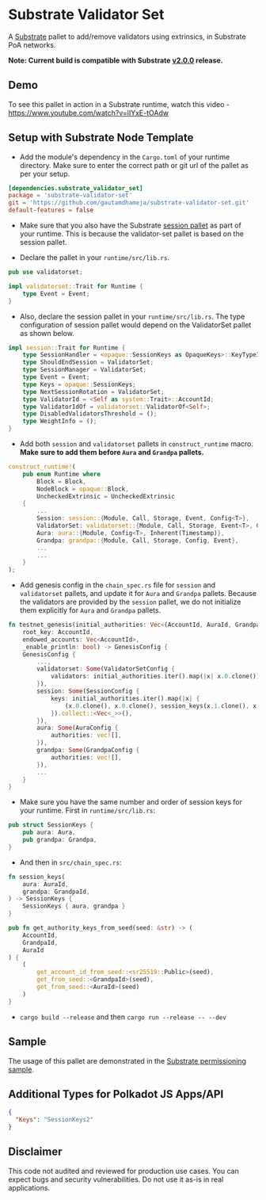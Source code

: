 # Substrate Validator Set

A [Substrate](https://github.com/paritytech/substrate/) pallet to add/remove validators using extrinsics, in Substrate PoA networks. 

**Note: Current build is compatible with Substrate [v2.0.0](https://github.com/paritytech/substrate/releases/tag/v2.0.0) release.**

## Demo

To see this pallet in action in a Substrate runtime, watch this video - https://www.youtube.com/watch?v=lIYxE-tOAdw

## Setup with Substrate Node Template

* Add the module's dependency in the `Cargo.toml` of your runtime directory. Make sure to enter the correct path or git url of the pallet as per your setup.

```toml
[dependencies.substrate_validator_set]
package = 'substrate-validator-set'
git = 'https://github.com/gautamdhameja/substrate-validator-set.git'
default-features = false
```

* Make sure that you also have the Substrate [session pallet](https://github.com/paritytech/substrate/tree/master/frame/session) as part of your runtime. This is because the validator-set pallet is based on the session pallet.

* Declare the pallet in your `runtime/src/lib.rs`.

```rust
pub use validatorset;

impl validatorset::Trait for Runtime {
	type Event = Event;
}
```

* Also, declare the session pallet in  your `runtime/src/lib.rs`. The type configuration of session pallet would depend on the ValidatorSet pallet as shown below.

```rust
impl session::Trait for Runtime {
	type SessionHandler = <opaque::SessionKeys as OpaqueKeys>::KeyTypeIdProviders;
	type ShouldEndSession = ValidatorSet;
	type SessionManager = ValidatorSet;
	type Event = Event;
	type Keys = opaque::SessionKeys;
	type NextSessionRotation = ValidatorSet;
	type ValidatorId = <Self as system::Trait>::AccountId;
	type ValidatorIdOf = validatorset::ValidatorOf<Self>;
	type DisabledValidatorsThreshold = ();
	type WeightInfo = ();
}
```

* Add both `session` and `validatorset` pallets in `construct_runtime` macro. **Make sure to add them before `Aura` and `Grandpa` pallets.**

```rust
construct_runtime!(
	pub enum Runtime where
		Block = Block,
		NodeBlock = opaque::Block,
		UncheckedExtrinsic = UncheckedExtrinsic
	{
		...
		Session: session::{Module, Call, Storage, Event, Config<T>},
		ValidatorSet: validatorset::{Module, Call, Storage, Event<T>, Config<T>},
		Aura: aura::{Module, Config<T>, Inherent(Timestamp)},
		Grandpa: grandpa::{Module, Call, Storage, Config, Event},
        ...
        ...
	}
);
```

* Add genesis config in the `chain_spec.rs` file for `session` and `validatorset` pallets, and update it for `Aura` and `Grandpa` pallets. Because the validators are provided by the `session` pallet, we do not initialize them explicitly for `Aura` and `Grandpa` pallets.

```rust
fn testnet_genesis(initial_authorities: Vec<(AccountId, AuraId, GrandpaId)>,
	root_key: AccountId,
	endowed_accounts: Vec<AccountId>,
	_enable_println: bool) -> GenesisConfig {
	GenesisConfig {
		...,
		validatorset: Some(ValidatorSetConfig {
			validators: initial_authorities.iter().map(|x| x.0.clone()).collect::<Vec<_>>(),
		}),
		session: Some(SessionConfig {
			keys: initial_authorities.iter().map(|x| {
				(x.0.clone(), x.0.clone(), session_keys(x.1.clone(), x.2.clone()))
			}).collect::<Vec<_>>(),
		}),
		aura: Some(AuraConfig {
			authorities: vec![],
		}),
		grandpa: Some(GrandpaConfig {
			authorities: vec![],
		}),
		...
	}
}
```

* Make sure you have the same number and order of session keys for your runtime. First in `runtime/src/lib.rs`:

```rust
pub struct SessionKeys {
	pub aura: Aura,
	pub grandpa: Grandpa,
}
```

* And then in `src/chain_spec.rs`:

```rust
fn session_keys(
	aura: AuraId,
	grandpa: GrandpaId,
) -> SessionKeys {
	SessionKeys { aura, grandpa }
}

pub fn get_authority_keys_from_seed(seed: &str) -> (
	AccountId,
	GrandpaId,
	AuraId
) {
	(
		get_account_id_from_seed::<sr25519::Public>(seed),
		get_from_seed::<GrandpaId>(seed),
		get_from_seed::<AuraId>(seed)
	)
}
```

* `cargo build --release` and then `cargo run --release -- --dev`

## Sample

The usage of this pallet are demonstrated in the [Substrate permissioning sample](https://github.com/gautamdhameja/substrate-permissioning).

## Additional Types for Polkadot JS Apps/API

```json
{
  "Keys": "SessionKeys2"
}
```

## Disclaimer

This code not audited and reviewed for production use cases. You can expect bugs and security vulnerabilities. Do not use it as-is in real applications.
